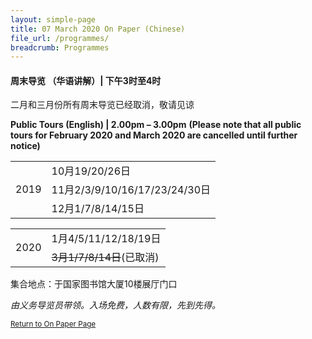 ```yaml
---
layout: simple-page
title: 07 March 2020 On Paper (Chinese)
file_url: /programmes/
breadcrumb: Programmes
---
```

#### 周末导览 （华语讲解）| **下午3时至4时**
二月和三月份所有周末导览已经取消，敬请见谅

<strong>Public Tours (English) | 2.00pm – 3.00pm</strong>
<strong>(Please note that all public tours for February 2020 and March 2020 are cancelled until further notice)</strong>
<table class="custom-table">
  <tr>
    <td rowspan="3">2019</td>
    <td>10月19/20/26日</td>
  </tr>
  <tr>
    <td>11月2/3/9/10/16/17/23/24/30日</td>
  </tr>
  <tr>
    <td>12月1/7/8/14/15日</td>
  </tr>
</table>

<table class="custom-table">
  <tr>
    <td rowspan="2">2020</td>
    <td>1月4/5/11/12/18/19日</td>
  </tr>
  <tr>
    <td><del>3月1/7/8/14日</del>(已取消)</td>
  </tr>
</table>

集合地点：于国家图书馆大厦10楼展厅门口

_由义务导览员带领。入场免费，人数有限，先到先得。_

<small>[Return to On Paper Page](/exhibitions/current-exhibitions/onpaper#tab1)</small>
